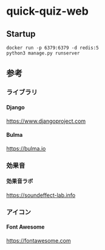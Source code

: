 # quick-quiz-web

## Startup
```
docker run -p 6379:6379 -d redis:5
python3 manage.py runserver
```

## 参考
### ライブラリ
#### Django
https://www.djangoproject.com
#### Bulma
https://bulma.io
### 効果音
#### 効果音ラボ
https://soundeffect-lab.info
### アイコン
#### Font Awesome
https://fontawesome.com